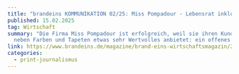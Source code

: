 ```yaml
---
title: "brandeins KOMMUNIKATION 02/25: Miss Pompadour - Lebensrat inklusive"
published: 15.02.2025
tag: Wirtschaft
summary: "Die Firma Miss Pompadour ist erfolgreich, weil sie ihren Kundinnen
  neben Farben und Tapeten etwas sehr Wertvolles anbietet: ein offenes Ohr."
link: https://www.brandeins.de/magazine/brand-eins-wirtschaftsmagazin/2025/kommunikation-in-nervoesen-zeiten/misspompadour-lebenshilfe-inklusive
categories:
  - print-journalismus
---
```

